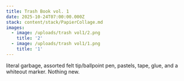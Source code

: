 ```yaml
---
title: Trash Book vol. 1
date: 2025-10-24T07:00:00.000Z
stack: content/stack/PapierCollage.md
images:
  - image: /uploads/trash vol1/2.png
    title: '2'
  - image: /uploads/trash vol1/1.png
    title: '1'
---
```


literal garbage, assorted felt tip/ballpoint pen, pastels, tape, glue, and a whiteout marker. Nothing new.

